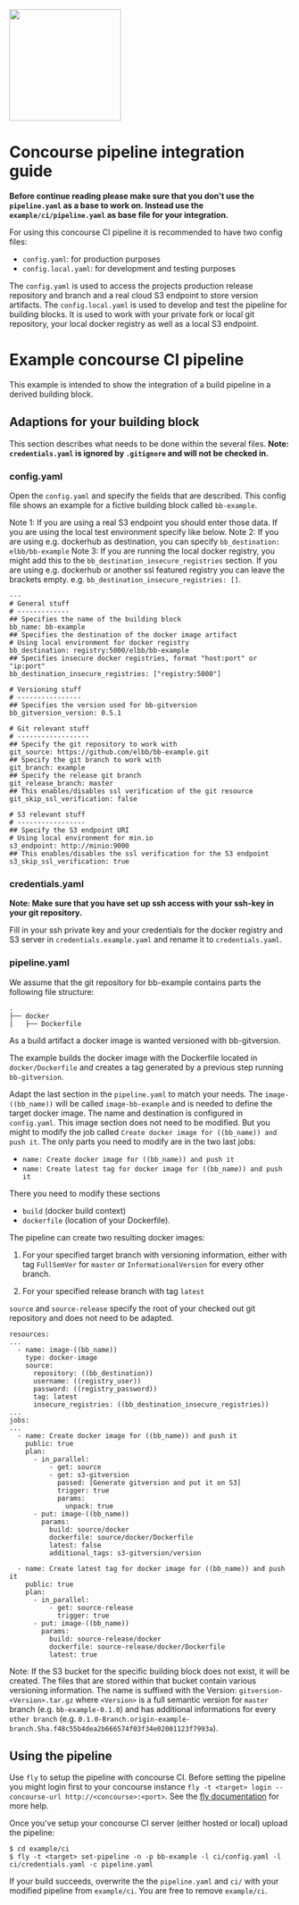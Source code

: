 <img src="https://raw.githubusercontent.com/elbb/bb-buildingblock/master/.assets/logo.png" height="200">

# Concourse pipeline integration guide

**Before continue reading please make sure that you don't use the `pipeline.yaml` as a base to work on. Instead use the `example/ci/pipeline.yaml` as base file for your integration.**

For using this concourse CI pipeline it is recommended to have two config files:

-   `config.yaml`: for production purposes
-   `config.local.yaml`: for development and testing purposes

The `config.yaml` is used to access the projects production release repository and branch and a real cloud S3 endpoint to store version artifacts.
The `config.local.yaml` is used to develop and test the pipeline for building blocks. It is used to work with your private fork or local git repository, your local docker registry as well as a local S3 endpoint.

# Example concourse CI pipeline

This example is intended to show the integration of a build pipeline in a derived building block.

## Adaptions for your building block

This section describes what needs to be done within the several files. 
**Note: `credentials.yaml` is ignored by `.gitignore` and will not be checked in.**

### config.yaml

Open the `config.yaml` and specify the fields that are described.
This config file shows an example for a fictive building block called `bb-example`.

Note 1: If you are using a real S3 endpoint you should enter those data. If you are using the local test environment specify like below.
Note 2: If you are using e.g. dockerhub as destination, you can specify `bb_destination: elbb/bb-example`
Note 3: If you are running the local docker registry, you might add this to the `bb_destination_insecure_registries` section. If you are using e.g. dockerhub or another ssl featured registry you can leave the brackets empty. e.g. `bb_destination_insecure_registries: []`.

    ---
    # General stuff
    # -------------
    ## Specifies the name of the building block
    bb_name: bb-example
    ## Specifies the destination of the docker image artifact
    # Using local environment for docker registry
    bb_destination: registry:5000/elbb/bb-example
    ## Specifies insecure docker registries, format "host:port" or "ip:port"
    bb_destination_insecure_registries: ["registry:5000"]

    # Versioning stuff
    # ----------------
    ## Specifies the version used for bb-gitversion
    bb_gitversion_version: 0.5.1

    # Git relevant stuff
    # ------------------
    ## Specify the git repository to work with
    git_source: https://github.com/elbb/bb-example.git
    ## Specify the git branch to work with
    git_branch: example
    ## Specify the release git branch
    git_release_branch: master
    ## This enables/disables ssl verification of the git resource
    git_skip_ssl_verification: false

    # S3 relevant stuff
    # -----------------
    ## Specify the S3 endpoint URI
    # Using local environment for min.io
    s3_endpoint: http://minio:9000
    ## This enables/disables the ssl verification for the S3 endpoint
    s3_skip_ssl_verification: true

### credentials.yaml

**Note: Make sure that you have set up ssh access with your ssh-key in your git repository.**

Fill in your ssh private key and your credentials for the docker registry and S3 server in `credentials.example.yaml` and rename it to `credentials.yaml`.

### pipeline.yaml

We assume that the git repository for bb-example contains parts the following file structure:

    .
    ├── docker
    |   ├── Dockerfile

As a build artifact a docker image is wanted versioned with bb-gitversion.

The example builds the docker image with the Dockerfile located in `docker/Dockerfile` and creates a tag generated by a previous step running `bb-gitversion`.

Adapt the last section in the `pipeline.yaml` to match your needs. The `image-((bb_name))` will be called `image-bb-example` and is needed to define the target docker image. The name and destination is configured in `config.yaml`. This image section does not need to be modified. But you might to modify the job called `Create docker image for ((bb_name)) and push it`.
The only parts you need to modify are in the two last jobs:

-   `name: Create docker image for ((bb_name)) and push it`
-   `name: Create latest tag for docker image for ((bb_name)) and push it`

There you need to modify these sections

-   `build` (docker build context) 
-   `dockerfile` (location of your Dockerfile). 

The pipeline can create two resulting docker images:

1.  For your specified target branch with versioning information, either with tag `FullSemVer` for `master` or `InformationalVersion` for every other branch. 

2.  For your specified release branch with tag `latest` 

`source` and `source-release` specify the root of your checked out git repository and does not need to be adapted.

    resources:
    ...
      - name: image-((bb_name))
        type: docker-image
        source:
          repository: ((bb_destination))
          username: ((registry_user))
          password: ((registry_password))
          tag: latest
          insecure_registries: ((bb_destination_insecure_registries))
    ...
    jobs:
    ...
      - name: Create docker image for ((bb_name)) and push it
        public: true
        plan:
          - in_parallel:
              - get: source
              - get: s3-gitversion
                passed: [Generate gitversion and put it on S3]
                trigger: true
                params:
                  unpack: true
          - put: image-((bb_name))
            params:
              build: source/docker
              dockerfile: source/docker/Dockerfile
              latest: false
              additional_tags: s3-gitversion/version

      - name: Create latest tag for docker image for ((bb_name)) and push it
        public: true
        plan:
          - in_parallel:
              - get: source-release
                trigger: true
          - put: image-((bb_name))
            params:
              build: source-release/docker
              dockerfile: source-release/docker/Dockerfile
              latest: true

Note: If the S3 bucket for the specific building block does not exist, it will be created. The files that are stored within that bucket contain various versioning information. The name is suffixed with the Version: `gitversion-<Version>.tar.gz` where `<Version>` is a full semantic version for `master` branch (e.g. `bb-example-0.1.0`) and has additional informations for every `other branch` (e.g. `0.1.0-Branch.origin-example-branch.Sha.f48c55b4dea2b666574f03f34e02001123f7993a`).

## Using the pipeline

Use `fly` to setup the pipeline with concourse CI.
Before setting the pipeline you might login first to your concourse instance `fly -t <target> login --concourse-url http://<concourse>:<port>`. See the [fly documentation](https://concourse-ci.org/fly.html) for more help.

Once you've setup your concourse CI server (either hosted or local) upload the pipeline:

    $ cd example/ci
    $ fly -t <target> set-pipeline -n -p bb-example -l ci/config.yaml -l ci/credentials.yaml -c pipeline.yaml

If your build succeeds, overwrite the the `pipeline.yaml` and `ci/` with your modified pipeline from `example/ci`. You are free to remove `example/ci`.

```

```
